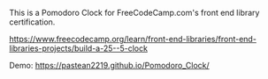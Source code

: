 This is a Pomodoro Clock for FreeCodeCamp.com's front end library certification.

https://www.freecodecamp.org/learn/front-end-libraries/front-end-libraries-projects/build-a-25--5-clock

Demo: https://pastean2219.github.io/Pomodoro_Clock/